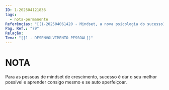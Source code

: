 ```yaml
---
ID: 1-202504121836
tags:
  - nota-permanente
Referências: "[[1-202504061420 - Mindset, a nova psicologia do sucesso]]"
Pag. Ref.: "79"
Relação: 
Tema: "[[1 - DESENVOLVIMENTO PESSOAL]]"
---
```

# NOTA 

Para as pessoas de mindset de crescimento, sucesso é dar o seu melhor possível e aprender consigo mesmo e se auto aperfeiçoar. 